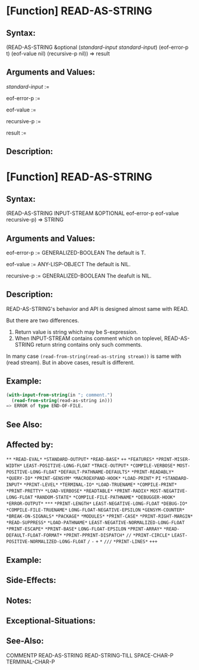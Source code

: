 # [Function] READ-AS-STRING

## Syntax:

(READ-AS-STRING &optional (*standard-input* *standard-input*) (eof-error-p t) (eof-value nil) (recursive-p nil)) => result

## Arguments and Values:

*standard-input* :=

eof-error-p :=

eof-value :=

recursive-p :=

result := 

## Description:

# [Function] READ-AS-STRING

## Syntax:

(READ-AS-STRING INPUT-STREAM &OPTIONAL eof-error-p eof-value recursive-p)
=> STRING

## Arguments and Values:

eof-error-p := GENERALIZED-BOOLEAN The default is T.

eof-value := ANY-LISP-OBJECT The default is NIL.

recursive-p := GENERALIZED-BOOLEAN The deafult is NIL.

## Description:

READ-AS-STRING's behavior and API is designed almost same with READ.

But there are two differences.

1. Return value is string which may be S-expression.
2. When INPUT-STREAM contains comment which on toplevel, READ-AS-STRING return string contains only such comments.

In many case `(read-from-string(read-as-string stream))` is same with (read stream).
But in above cases, result is different.

## Example:
```lisp
(with-input-from-string(in "; comment.")
  (read-from-string(read-as-string in)))
=> ERROR of type END-OF-FILE.
```
## See Also:

## Affected by:

`**`
`*READ-EVAL*`
`*STANDARD-OUTPUT*`
`*READ-BASE*`
`++`
`*FEATURES*`
`*PRINT-MISER-WIDTH*`
`LEAST-POSITIVE-LONG-FLOAT`
`*TRACE-OUTPUT*`
`*COMPILE-VERBOSE*`
`MOST-POSITIVE-LONG-FLOAT`
`*DEFAULT-PATHNAME-DEFAULTS*`
`*PRINT-READABLY*`
`*QUERY-IO*`
`*PRINT-GENSYM*`
`*MACROEXPAND-HOOK*`
`*LOAD-PRINT*`
`PI`
`*STANDARD-INPUT*`
`*PRINT-LEVEL*`
`*TERMINAL-IO*`
`*LOAD-TRUENAME*`
`*COMPILE-PRINT*`
`*PRINT-PRETTY*`
`*LOAD-VERBOSE*`
`*READTABLE*`
`*PRINT-RADIX*`
`MOST-NEGATIVE-LONG-FLOAT`
`*RANDOM-STATE*`
`*COMPILE-FILE-PATHNAME*`
`*DEBUGGER-HOOK*`
`*ERROR-OUTPUT*`
`***`
`*PRINT-LENGTH*`
`LEAST-NEGATIVE-LONG-FLOAT`
`*DEBUG-IO*`
`*COMPILE-FILE-TRUENAME*`
`LONG-FLOAT-NEGATIVE-EPSILON`
`*GENSYM-COUNTER*`
`*BREAK-ON-SIGNALS*`
`*PACKAGE*`
`*MODULES*`
`*PRINT-CASE*`
`*PRINT-RIGHT-MARGIN*`
`*READ-SUPPRESS*`
`*LOAD-PATHNAME*`
`LEAST-NEGATIVE-NORMALIZED-LONG-FLOAT`
`*PRINT-ESCAPE*`
`*PRINT-BASE*`
`LONG-FLOAT-EPSILON`
`*PRINT-ARRAY*`
`*READ-DEFAULT-FLOAT-FORMAT*`
`*PRINT-PPRINT-DISPATCH*`
`//`
`*PRINT-CIRCLE*`
`LEAST-POSITIVE-NORMALIZED-LONG-FLOAT`
`/`
`-`
`+`
`*`
`///`
`*PRINT-LINES*`
`+++`

## Example:

## Side-Effects:

## Notes:

## Exceptional-Situations:

## See-Also:

COMMENTP
READ-AS-STRING
READ-STRING-TILL
SPACE-CHAR-P
TERMINAL-CHAR-P

